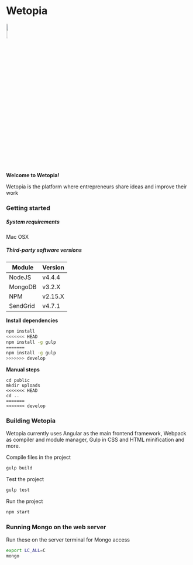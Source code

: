 # Wetopia

<img src="https://wetopia.co/static/img/wetopia_w.png" width="10%" height="10%" style= "horizontal-align:middle;">

**Welcome to Wetopia!**

Wetopia is the platform where entrepreneurs share ideas and improve their work

### Getting started

##### System requirements

Mac OSX

##### Third-party software versions

| Module   | Version  |
| -------- | -------- |
| NodeJS   | v4.4.4   |
| MongoDB  | v3.2.X   |
| NPM      | v2.15.X  |
| SendGrid | v4.7.1   |

**Install dependencies**

```bash
npm install
<<<<<<< HEAD
npm install -g gulp 
=======
npm install -g gulp
>>>>>>> develop
```

**Manual steps**
```
cd public
mkdir uploads
<<<<<<< HEAD
cd ..
=======
>>>>>>> develop
```

### Building Wetopia

Wetopia currently uses Angular as the main frontend framework, Webpack as compiler and module manager, Gulp in CSS and HTML minification and more.

Compile files in the project
```bash
gulp build
```

Test the project
```bash
gulp test
```

Run the project
```bash
npm start
```

### Running Mongo on the web server

Run these on the server terminal for Mongo access
```bash
export LC_ALL=C
mongo
```
